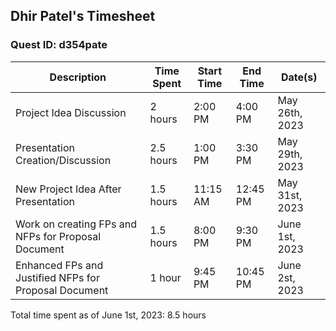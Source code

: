 ## Dhir Patel's Timesheet
### Quest ID: d354pate

| Description | Time Spent | Start Time | End Time | Date(s) |
| ----- | ----- | ----- | ----- | ----- |
| Project Idea Discussion | 2 hours | 2:00 PM | 4:00 PM | May 26th, 2023 |
| Presentation Creation/Discussion | 2.5 hours | 1:00 PM | 3:30 PM | May 29th, 2023 |
| New Project Idea After Presentation | 1.5 hours | 11:15 AM | 12:45 PM | May 31st, 2023 |
| Work on creating FPs and NFPs for Proposal Document | 1.5 hours | 8:00 PM | 9:30 PM | June 1st, 2023 |
| Enhanced FPs and Justified NFPs for Proposal Document | 1 hour | 9:45 PM | 10:45 PM | June 2st, 2023 |
Total time spent as of June 1st, 2023: 8.5 hours
